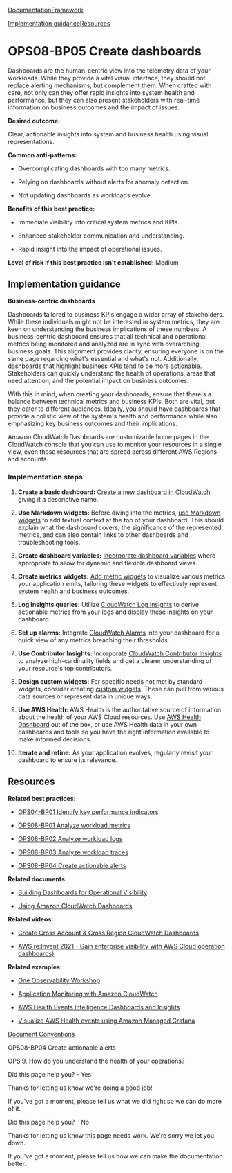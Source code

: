 [Documentation](/index.html)[Framework](welcome.html)

[Implementation guidance](#implementation-guidance)[Resources](#resources)

# OPS08-BP05 Create dashboards

Dashboards are the human-centric view into the telemetry data of your workloads. While they provide a vital visual interface, they should not replace alerting mechanisms, but complement them. When crafted with care, not only can they offer rapid insights into system health and performance, but they can also present stakeholders with real-time information on business outcomes and the impact of issues.

**Desired outcome:**

Clear, actionable insights into system and business health using visual representations.

**Common anti-patterns:**

* Overcomplicating dashboards with too many metrics.

* Relying on dashboards without alerts for anomaly detection.

* Not updating dashboards as workloads evolve.

**Benefits of this best practice:**

* Immediate visibility into critical system metrics and KPIs.

* Enhanced stakeholder communication and understanding.

* Rapid insight into the impact of operational issues.

**Level of risk if this best practice isn't established:** Medium

## Implementation guidance

**Business-centric dashboards**

Dashboards tailored to business KPIs engage a wider array of stakeholders. While these individuals might not be interested in system metrics, they are keen on understanding the business implications of these numbers. A business-centric dashboard ensures that all technical and operational metrics being monitored and analyzed are in sync with overarching business goals. This alignment provides clarity, ensuring everyone is on the same page regarding what's essential and what's not. Additionally, dashboards that highlight business KPIs tend to be more actionable. Stakeholders can quickly understand the health of operations, areas that need attention, and the potential impact on business outcomes.

With this in mind, when creating your dashboards, ensure that there's a balance between technical metrics and business KPIs. Both are vital, but they cater to different audiences. Ideally, you should have dashboards that provide a holistic view of the system's health and performance while also emphasizing key business outcomes and their implications.

Amazon CloudWatch Dashboards are customizable home pages in the CloudWatch console that you can use to monitor your resources in a single view, even those resources that are spread across different AWS Regions and accounts.

### Implementation steps

1. **Create a basic dashboard:** [Create a new dashboard in CloudWatch](https://docs.aws.amazon.com/AmazonCloudWatch/latest/monitoring/create_dashboard.html), giving it a descriptive name.

2. **Use Markdown widgets:** Before diving into the metrics, [use Markdown widgets](https://docs.aws.amazon.com/AmazonCloudWatch/latest/monitoring/add_remove_text_dashboard.html) to add textual context at the top of your dashboard. This should explain what the dashboard covers, the significance of the represented metrics, and can also contain links to other dashboards and troubleshooting tools.

3. **Create dashboard variables:** [Incorporate dashboard variables](https://docs.aws.amazon.com/AmazonCloudWatch/latest/monitoring/cloudwatch_dashboard_variables.html) where appropriate to allow for dynamic and flexible dashboard views.

4. **Create metrics widgets:** [Add metric widgets](https://docs.aws.amazon.com/AmazonCloudWatch/latest/monitoring/create-and-work-with-widgets.html) to visualize various metrics your application emits, tailoring these widgets to effectively represent system health and business outcomes.

5. **Log Insights queries:** Utilize [CloudWatch Log Insights](https://docs.aws.amazon.com/AmazonCloudWatch/latest/logs/CWL_ExportQueryResults.html) to derive actionable metrics from your logs and display these insights on your dashboard.

6. **Set up alarms:** Integrate [CloudWatch Alarms](https://docs.aws.amazon.com/AmazonCloudWatch/latest/monitoring/add_remove_alarm_dashboard.html) into your dashboard for a quick view of any metrics breaching their thresholds.

7. **Use Contributor Insights:** Incorporate [CloudWatch Contributor Insights](https://docs.aws.amazon.com/AmazonCloudWatch/latest/monitoring/ContributorInsights-ViewReports.html) to analyze high-cardinality fields and get a clearer understanding of your resource's top contributors.

8. **Design custom widgets:** For specific needs not met by standard widgets, consider creating [custom widgets](https://docs.aws.amazon.com/AmazonCloudWatch/latest/monitoring/add_custom_widget_dashboard.html). These can pull from various data sources or represent data in unique ways.

9. **Use AWS Health:** AWS Health is the authoritative source of information about the health of your AWS Cloud resources. Use [AWS Health Dashboard](https://health.aws.amazon.com/health/status) out of the box, or use AWS Health data in your own dashboards and tools so you have the right information available to make informed decisions.

10. **Iterate and refine:** As your application evolves, regularly revisit your dashboard to ensure its relevance.

## Resources

**Related best practices:**

* [OPS04-BP01 Identify key performance indicators](./ops_observability_identify_kpis.html)

* [OPS08-BP01 Analyze workload metrics](./ops_workload_observability_analyze_workload_metrics.html)

* [OPS08-BP02 Analyze workload logs](./ops_workload_observability_analyze_workload_logs.html)

* [OPS08-BP03 Analyze workload traces](./ops_workload_observability_analyze_workload_traces.html)

* [OPS08-BP04 Create actionable alerts](./ops_workload_observability_create_alerts.html)

**Related documents:**

* [Building Dashboards for Operational Visibility](https://aws.amazon.com/builders-library/building-dashboards-for-operational-visibility/)

* [Using Amazon CloudWatch Dashboards](https://docs.aws.amazon.com/AmazonCloudWatch/latest/monitoring/CloudWatch_Dashboards.html)

**Related videos:**

* [Create Cross Account & Cross Region CloudWatch Dashboards](https://www.youtube.com/watch?v=eIUZdaqColg)

* [AWS re:Invent 2021 - Gain enterprise visibility with AWS Cloud operation dashboards)](https://www.youtube.com/watch?v=NfMpYiGwPGo)

**Related examples:**

* [One Observability Workshop](https://catalog.workshops.aws/observability/en-US/intro)

* [Application Monitoring with Amazon CloudWatch](https://aws.amazon.com/solutions/implementations/application-monitoring-with-cloudwatch/)

* [AWS Health Events Intelligence Dashboards and Insights](https://aws.amazon.com/blogs/mt/aws-health-events-intelligence-dashboards-insights/)

* [Visualize AWS Health events using Amazon Managed Grafana](https://aws.amazon.com/blogs/mt/visualize-aws-health-events-using-amazon-managed-grafana/)


[Document Conventions](/general/latest/gr/docconventions.html)

OPS08-BP04 Create actionable alerts

OPS 9. How do you understand the health of your operations?

Did this page help you? - Yes

Thanks for letting us know we're doing a good job!

If you've got a moment, please tell us what we did right so we can do more of it.

Did this page help you? - No

Thanks for letting us know this page needs work. We're sorry we let you down.

If you've got a moment, please tell us how we can make the documentation better.</awsdocs-view></awsui-app-layout>